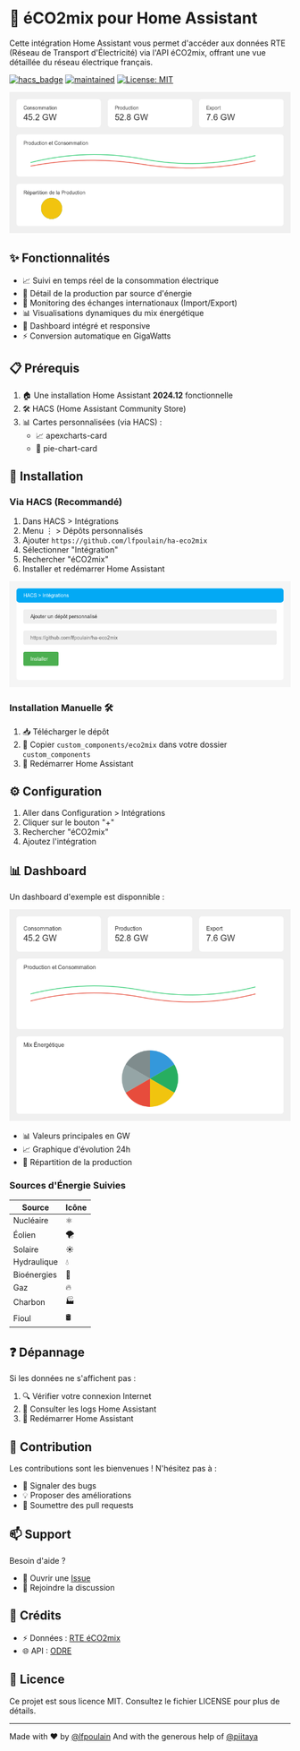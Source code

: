 # 🔌 éCO2mix pour Home Assistant

Cette intégration Home Assistant vous permet d'accéder aux données RTE (Réseau de Transport d'Électricité) via l'API éCO2mix, offrant une vue détaillée du réseau électrique français.

[![hacs_badge](https://img.shields.io/badge/HACS-Custom-orange.svg)](https://github.com/custom-components/hacs)
[![maintained](https://img.shields.io/maintenance/yes/2024.svg)](#)
[![License: MIT](https://img.shields.io/badge/License-MIT-yellow.svg)](https://opensource.org/licenses/MIT)

![Dashboard Preview](https://raw.githubusercontent.com/lfpoulain/ha-eco2mix/refs/heads/main/images/dashboard.png)

## ✨ Fonctionnalités

- 📈 Suivi en temps réel de la consommation électrique
- 🔋 Détail de la production par source d'énergie
- 🔄 Monitoring des échanges internationaux (Import/Export)
- 📊 Visualisations dynamiques du mix énergétique
- 📱 Dashboard intégré et responsive
- ⚡ Conversion automatique en GigaWatts

## 📋 Prérequis

1. 🏠 Une installation Home Assistant **2024.12** fonctionnelle
2. 🛠️ HACS (Home Assistant Community Store)
3. 📊 Cartes personnalisées (via HACS) :
   - 📈 apexcharts-card
   - 🥧 pie-chart-card

## 🚀 Installation

### Via HACS (Recommandé) 

1. Dans HACS > Intégrations
2. Menu ⋮ > Dépôts personnalisés
3. Ajouter `https://github.com/lfpoulain/ha-eco2mix`
4. Sélectionner "Intégration"
5. Rechercher "éCO2mix"
6. Installer et redémarrer Home Assistant

![Installation Steps](https://raw.githubusercontent.com/lfpoulain/ha-eco2mix/refs/heads/main/images/installation.png)

### Installation Manuelle 🛠️

1. 📥 Télécharger le dépôt
2. 📁 Copier `custom_components/eco2mix` dans votre dossier `custom_components`
3. 🔄 Redémarrer Home Assistant

## ⚙️ Configuration

1. Aller dans Configuration > Intégrations
2. Cliquer sur le bouton "+" 
3. Rechercher "éCO2mix"
4. Ajoutez l'intégration 

## 📊 Dashboard

Un dashboard d'exemple est disponnible :

![Main View](https://raw.githubusercontent.com/lfpoulain/ha-eco2mix/refs/heads/main/images/main_view.png)

- 📊 Valeurs principales en GW
- 📈 Graphique d'évolution 24h
- 🥧 Répartition de la production

### Sources d'Énergie Suivies

| Source | Icône |
|--------|-------|
| Nucléaire | ⚛️ |
| Éolien | 🌪️ |
| Solaire | ☀️ |
| Hydraulique | 💧 |
| Bioénergies | 🌱 |
| Gaz | 🔥 |
| Charbon | 🏭 |
| Fioul | 🛢️ |

## ❓ Dépannage

Si les données ne s'affichent pas :
1. 🔍 Vérifier votre connexion Internet
2. 📝 Consulter les logs Home Assistant
3. 🔄 Redémarrer Home Assistant

## 🤝 Contribution

Les contributions sont les bienvenues ! N'hésitez pas à :
- 🐛 Signaler des bugs
- 💡 Proposer des améliorations
- 🔧 Soumettre des pull requests

## 📫 Support

Besoin d'aide ? 
- 📝 Ouvrir une [Issue](https://github.com/lfpoulain/ha-eco2mix/issues)
- 💬 Rejoindre la discussion

## 👏 Crédits

- ⚡ Données : [RTE éCO2mix](https://www.rte-france.com/eco2mix)
- 🌐 API : [ODRE](https://odre.opendatasoft.com/)

## 📄 Licence

Ce projet est sous licence MIT. Consultez le fichier LICENSE pour plus de détails.

---
Made with ❤️ by [@lfpoulain](https://github.com/lfpoulain)
And with the generous help of [@piitaya](https://github.com/piitaya)
